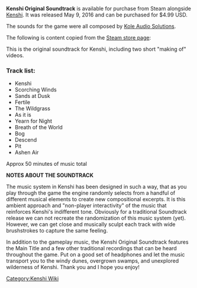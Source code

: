 **Kenshi Original Soundtrack** is available for purchase from Steam
alongside [Kenshi](Kenshi.md "wikilink"). It was released May 9, 2016 and
can be purchased for \$4.99 USD.

The sounds for the game were all composed by [Kole Audio
Solutions](http://www.kolemusician.com/).

The following is content copied from the [Steam store
page](https://store.steampowered.com/app/468550/Kenshi_Original_Soundtrack/):

This is the original soundtrack for Kenshi, including two short "making
of" videos.

### Track list:

- Kenshi
- Scorching Winds
- Sands at Dusk
- Fertile
- The Wildgrass
- As it is
- Yearn for Night
- Breath of the World
- Bog
- Descend
- Pit
- Ashen Air

Approx 50 minutes of music total

<strong>NOTES ABOUT THE SOUNDTRACK</strong>

The music system in Kenshi has been designed in such a way, that as you
play through the game the engine randomly selects from a handful of
different musical elements to create new compositional excerpts. It is
this ambient approach and "non-player interactivity" of the music that
reinforces Kenshi's indifferent tone. Obviously for a traditional
Soundtrack release we can not recreate the randomization of this music
system (yet). However, we can get close and musically sculpt each track
with wide brushstrokes to capture the same feeling.

In addition to the gameplay music, the Kenshi Original Soundtrack
features the Main Title and a few other traditional recordings that can
be heard throughout the game. Put on a good set of headphones and let
the music transport you to the windy dunes, overgrown swamps, and
unexplored wilderness of Kenshi. Thank you and I hope you enjoy!

[Category:Kenshi Wiki](Category:Kenshi_Wiki "wikilink")